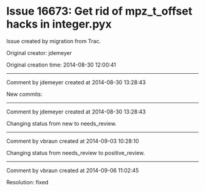 # Issue 16673: Get rid of mpz_t_offset hacks in integer.pyx

Issue created by migration from Trac.

Original creator: jdemeyer

Original creation time: 2014-08-30 12:00:41




---

Comment by jdemeyer created at 2014-08-30 13:28:43

New commits:


---

Comment by jdemeyer created at 2014-08-30 13:28:43

Changing status from new to needs_review.


---

Comment by vbraun created at 2014-09-03 10:28:10

Changing status from needs_review to positive_review.


---

Comment by vbraun created at 2014-09-06 11:02:45

Resolution: fixed
